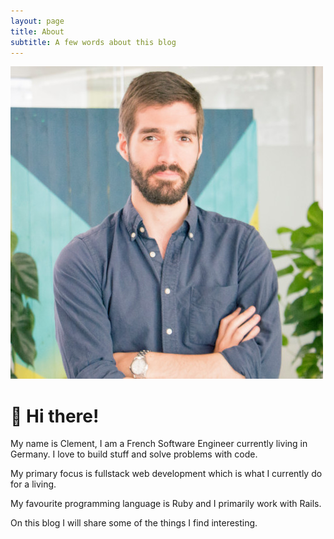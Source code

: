 ```yaml
---
layout: page
title: About
subtitle: A few words about this blog
---
```


<div class="img-container">
  <img src="/assets/img/profile_pic.jpeg" alt="profile_pic" class="about-profile-pic"/>
</div>

# 👋 Hi there!

My name is Clement, I am a French Software Engineer currently living in Germany. I love to build stuff and solve problems with code.

My primary focus is fullstack web development which is what I currently do for a living.

My favourite programming language is Ruby and I primarily work with Rails.

On this blog I will share some of the things I find interesting.
